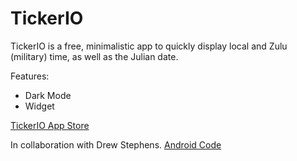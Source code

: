 # TickerIO
TickerIO is a free, minimalistic app to quickly display local and Zulu (military) time, as well as the Julian date.

Features:
* Dark Mode
* Widget

[TickerIO App Store](https://apps.apple.com/us/app/tickerio/id1481563898)


In collaboration with Drew Stephens.
[Android Code](https://github.com/devramstein/TickerIO-1)

